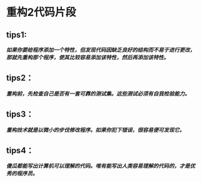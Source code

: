 # 重构2代码片段

## tips1: 
***如果你要给程序添加一个特性，但发现代码因缺乏良好的结构而不易于进行更改，那就先重构那个程序，使其比较容易添加该特性，然后再添加该特性。***
## tips2：
***重构前，先检查自己是否有一套可靠的测试集。这些测试必须有自我检验能力。***
## tips3：
***重构技术就是以微小的步伐修改程序。如果你犯下错误，很容易便可发现它。***
## tips4：
***傻瓜都能写出计算机可以理解的代码。唯有能写出人类容易理解的代码的，才是优秀的程序员。***
